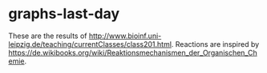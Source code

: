 # graphs-last-day

These are the results of http://www.bioinf.uni-leipzig.de/teaching/currentClasses/class201.html.
Reactions are inspired by https://de.wikibooks.org/wiki/Reaktionsmechanismen_der_Organischen_Chemie.
